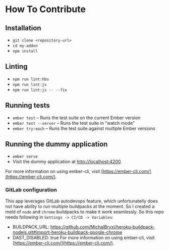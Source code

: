 # How To Contribute

## Installation

* `git clone <repository-url>`
* `cd my-addon`
* `npm install`

## Linting

* `npm run lint:hbs`
* `npm run lint:js`
* `npm run lint:js -- --fix`

## Running tests

* `ember test` – Runs the test suite on the current Ember version
* `ember test --server` – Runs the test suite in "watch mode"
* `ember try:each` – Runs the test suite against multiple Ember versions

## Running the dummy application

* `ember serve`
* Visit the dummy application at [http://localhost:4200](http://localhost:4200).

For more information on using ember-cli, visit [https://ember-cli.com/](https://ember-cli.com/).

### GitLab configuration

This app leverages GitLab autodevops feature, which unfortunatelly does not have ability to run multiple buildpacks at the moment. So I created a meld of `node` and `chrome` buildpacks to make it work seamlessly. So this repo needs following in `Settings -> CI/CD -> Variables`:

 - BUILDPACK_URL: https://github.com/MichalBryxi/heroku-buildpack-nodejs.git#import-heroku-buildpack-google-chrome
 - DAST_DISABLED: true
For more information on using ember-cli, visit [https://ember-cli.com/](https://ember-cli.com/).
